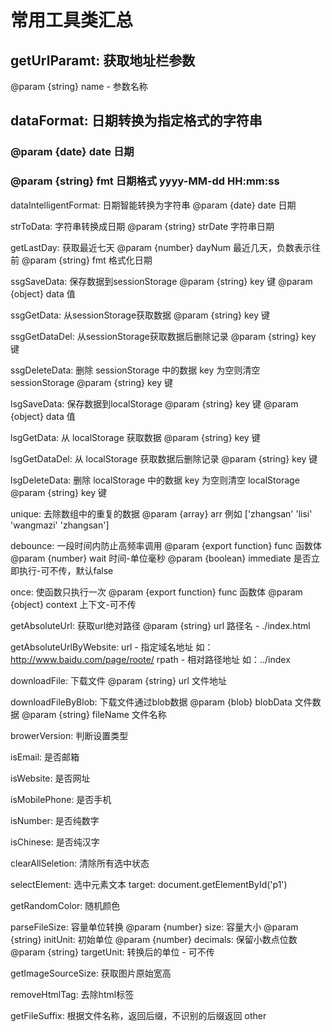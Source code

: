 # 常用工具类汇总

## getUrlParamt: 获取地址栏参数
@param {string} name - 参数名称

## dataFormat: 日期转换为指定格式的字符串
### @param {date} date 日期
### @param {string} fmt 日期格式 yyyy-MM-dd HH:mm:ss

dataIntelligentFormat: 日期智能转换为字符串
@param {date} date 日期

strToData: 字符串转换成日期
@param {string} strDate 字符串日期

getLastDay: 获取最近七天
@param {number} dayNum 最近几天，负数表示往前
@param {string} fmt 格式化日期

ssgSaveData: 保存数据到sessionStorage
@param {string} key 键
@param {object} data 值

ssgGetData: 从sessionStorage获取数据
@param {string} key 键

ssgGetDataDel: 从sessionStorage获取数据后删除记录
@param {string} key 键

ssgDeleteData: 删除 sessionStorage 中的数据 key 为空则清空 sessionStorage
@param {string} key 键

lsgSaveData: 保存数据到localStorage
@param {string} key 键
@param {object} data 值

lsgGetData: 从 localStorage 获取数据
@param {string} key 键

lsgGetDataDel: 从 localStorage 获取数据后删除记录
@param {string} key 键

lsgDeleteData: 删除 localStorage 中的数据 key 为空则清空 localStorage
@param {string} key 键

unique: 去除数组中的重复的数据
@param {array} arr 例如 ['zhangsan' 'lisi' 'wangmazi' 'zhangsan']

debounce: 一段时间内防止高频率调用
@param {export function} func 函数体
@param {number} wait 时间-单位毫秒
@param {boolean} immediate 是否立即执行-可不传，默认false

once: 使函数只执行一次
@param {export function} func 函数体
@param {object} context 上下文-可不传

getAbsoluteUrl: 获取url绝对路径
@param {string} url 路径名 - ./index.html

getAbsoluteUrlByWebsite: url - 指定域名地址 如：http://www.baidu.com/page/roote/
rpath - 相对路径地址 如：../index

downloadFile: 下载文件
@param {string} url 文件地址

downloadFileByBlob: 下载文件通过blob数据
@param {blob} blobData 文件数据
@param {string} fileName 文件名称

browerVersion: 判断设置类型

isEmail: 是否邮箱

isWebsite: 是否网址

isMobilePhone: 是否手机

isNumber: 是否纯数字

isChinese: 是否纯汉字

clearAllSeletion: 清除所有选中状态

selectElement: 选中元素文本
target: document.getElementById('p1')

getRandomColor: 随机颜色

parseFileSize: 容量单位转换
@param {number} size: 容量大小
@param {string} initUnit: 初始单位
@param {number} decimals: 保留小数点位数
@param {string} targetUnit: 转换后的单位 - 可不传

getImageSourceSize: 获取图片原始宽高

removeHtmlTag: 去除html标签

getFileSuffix: 根据文件名称，返回后缀，不识别的后缀返回 other
